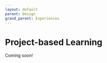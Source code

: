 ```yaml
---
layout: default
parent: Design
grand_parent: Experiences
---
```

# Project-based Learning
Coming soon!